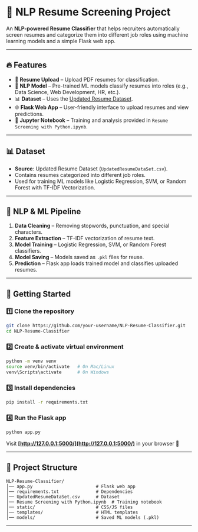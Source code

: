 # 📄 NLP Resume Screening Project

An **NLP-powered Resume Classifier** that helps recruiters automatically screen resumes and categorize them into different job roles using machine learning models and a simple Flask web app.

---

## 🔥 Features
- 📂 **Resume Upload** – Upload PDF resumes for classification.  
- 🧠 **NLP Model** – Pre-trained ML models classify resumes into roles (e.g., Data Science, Web Development, HR, etc.).  
- 📊 **Dataset** – Uses the [Updated Resume Dataset](UpdatedResumeDataSet.csv).  
- 🌐 **Flask Web App** – User-friendly interface to upload resumes and view predictions.  
- 📓 **Jupyter Notebook** – Training and analysis provided in `Resume Screening with Python.ipynb`.  

---

## 📊 Dataset
- **Source**: Updated Resume Dataset (`UpdatedResumeDataSet.csv`).  
- Contains resumes categorized into different job roles.  
- Used for training ML models like Logistic Regression, SVM, or Random Forest with TF-IDF Vectorization.  

---

## 🧠 NLP & ML Pipeline
1. **Data Cleaning** – Removing stopwords, punctuation, and special characters.  
2. **Feature Extraction** – TF-IDF vectorization of resume text.  
3. **Model Training** – Logistic Regression, SVM, or Random Forest classifiers.  
4. **Model Saving** – Models saved as `.pkl` files for reuse.  
5. **Prediction** – Flask app loads trained model and classifies uploaded resumes.  

---

## 🚀 Getting Started

### 1️⃣ Clone the repository
```bash
git clone https://github.com/your-username/NLP-Resume-Classifier.git
cd NLP-Resume-Classifier
````

### 2️⃣ Create & activate virtual environment

```bash
python -m venv venv
source venv/bin/activate   # On Mac/Linux
venv\Scripts\activate      # On Windows
```

### 3️⃣ Install dependencies

```bash
pip install -r requirements.txt
```

### 4️⃣ Run the Flask app

```bash
python app.py
```

Visit **[http://127.0.0.1:5000/](http://127.0.0.1:5000/)** in your browser 🎉

---

## 📂 Project Structure

```
NLP-Resume-Classifier/
│── app.py                        # Flask web app
│── requirements.txt              # Dependencies
│── UpdatedResumeDataSet.csv      # Dataset
│── Resume Screening with Python.ipynb  # Training notebook
│── static/                       # CSS/JS files
│── templates/                    # HTML templates
│── models/                       # Saved ML models (.pkl)
```

---


